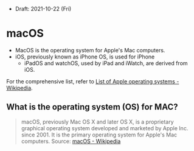 * Draft: 2021-10-22 (Fri)

# macOS
* MacOS is the operating system for Apple's Mac computers.
* iOS, previously known as iPhone OS, is used for iPhone
  * iPadOS and watchOS, used by iPad and iWatch, are derived from iOS.

For the comprehensive list, refer to [List of Apple operating systems - Wikipedia](https://en.wikipedia.org/wiki/List_of_Apple_operating_systems).

## What is the operating system (OS) for MAC?
> macOS, previously Mac OS X and later OS X, is a proprietary graphical operating system developed and marketed by Apple Inc. since 2001. 
> It is the primary operating system for Apple's Mac computers.
> Source: [macOS - Wikipedia](https://en.wikipedia.org/wiki/MacOS)
